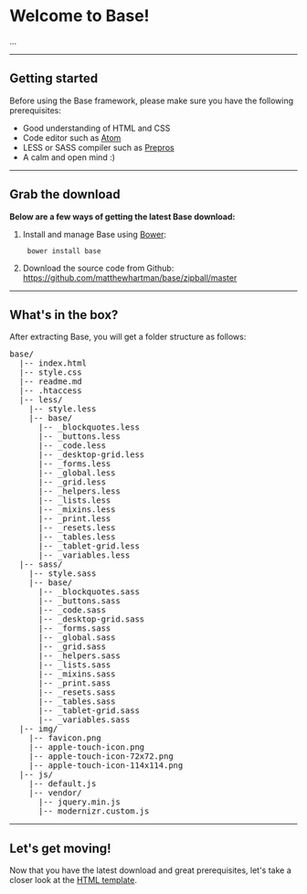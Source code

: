 # Welcome to Base!
...




* * *

## Getting started
Before using the Base framework, please make sure you have the following prerequisites:
  - Good understanding of HTML and CSS
  - Code editor such as [Atom](https://atom.io/)
  - LESS or SASS compiler such as [Prepros](http://alphapixels.com/prepros/)
  - A calm and open mind :)

* * *

## Grab the download
**Below are a few ways of getting the latest Base download:**

1. Install and manage Base using [Bower](http://bower.io/):

        bower install base
2. Download the source code from Github:
      https://github.com/matthewhartman/base/zipball/master

* * *

## What's in the box?
After extracting Base, you will get a folder structure as follows:
<pre>
base/
  |-- index.html
  |-- style.css
  |-- readme.md
  |-- .htaccess
  |-- less/
    |-- style.less
    |-- base/
      |-- _blockquotes.less
      |-- _buttons.less
      |-- _code.less
      |-- _desktop-grid.less
      |-- _forms.less
      |-- _global.less
      |-- _grid.less
      |-- _helpers.less
      |-- _lists.less
      |-- _mixins.less
      |-- _print.less
      |-- _resets.less
      |-- _tables.less
      |-- _tablet-grid.less
      |-- _variables.less
  |-- sass/
    |-- style.sass
    |-- base/
      |-- _blockquotes.sass
      |-- _buttons.sass
      |-- _code.sass
      |-- _desktop-grid.sass
      |-- _forms.sass
      |-- _global.sass
      |-- _grid.sass
      |-- _helpers.sass
      |-- _lists.sass
      |-- _mixins.sass
      |-- _print.sass
      |-- _resets.sass
      |-- _tables.sass
      |-- _tablet-grid.sass
      |-- _variables.sass
  |-- img/
    |-- favicon.png
    |-- apple-touch-icon.png
    |-- apple-touch-icon-72x72.png
    |-- apple-touch-icon-114x114.png
  |-- js/
    |-- default.js
    |-- vendor/
      |-- jquery.min.js
      |-- modernizr.custom.js
</pre>

* * *

## Let's get moving!
Now that you have the latest download and great prerequisites, let's take a closer look at the [HTML template](#).
